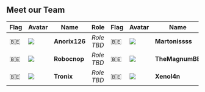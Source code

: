 ## Meet our Team

| Flag | Avatar | Name | Role | Flag | Avatar | Name | Role |
|---|---|---|---|---|---|---|---|
| 🇧🇪 | <img src="https://avatars.githubusercontent.com/u/Anorix126"> | **Anorix126** | *Role TBD* | 🇧🇪 | <img src="https://avatars.githubusercontent.com/u/Martonissss"> | **Martonissss** | *Role TBD* |
| 🇧🇪 | <img src="https://avatars.githubusercontent.com/u/Robocnop"> | **Robocnop** | *Role TBD* | 🇧🇪 | <img src="https://avatars.githubusercontent.com/u/TheMagnumBE"> | **TheMagnumBE** | *Role TBD* |
| 🇧🇪 | <img src="https://avatars.githubusercontent.com/u/Tronix28"> | **Tronix** | *Role TBD* | 🇧🇪 | <img src="https://avatars.githubusercontent.com/u/XenoI4n"> | **XenoI4n** | *Role TBD* |
